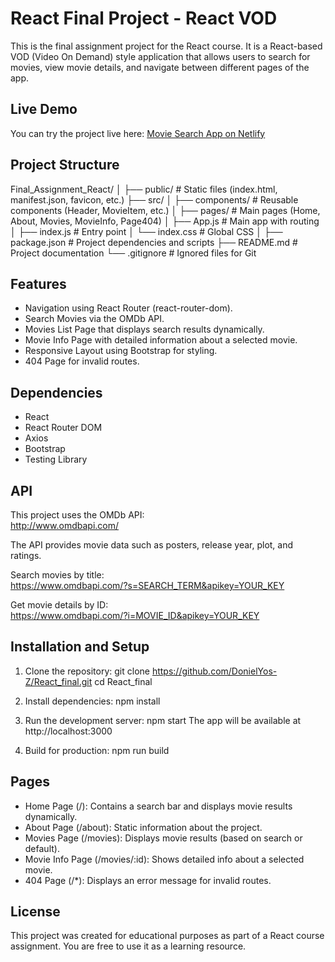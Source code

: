 # React Final Project - React VOD

This is the final assignment project for the React course. It is a React-based VOD (Video On Demand) style application that allows users to search for movies, view movie details, and navigate between different pages of the app.

## Live Demo
You can try the project live here:
[Movie Search App on Netlify](https://fanciful-frangipane-db4ed6.netlify.app/)

## Project Structure

Final_Assignment_React/
│
├── public/                # Static files (index.html, manifest.json, favicon, etc.)
├── src/
│   ├── components/         # Reusable components (Header, MovieItem, etc.)
│   ├── pages/              # Main pages (Home, About, Movies, MovieInfo, Page404)
│   ├── App.js              # Main app with routing
│   ├── index.js            # Entry point
│   └── index.css           # Global CSS
│
├── package.json            # Project dependencies and scripts
├── README.md               # Project documentation
└── .gitignore              # Ignored files for Git

## Features

- Navigation using React Router (react-router-dom).
- Search Movies via the OMDb API.
- Movies List Page that displays search results dynamically.
- Movie Info Page with detailed information about a selected movie.
- Responsive Layout using Bootstrap for styling.
- 404 Page for invalid routes.

## Dependencies

- React
- React Router DOM
- Axios
- Bootstrap
- Testing Library

## API

This project uses the OMDb API:  
http://www.omdbapi.com/

The API provides movie data such as posters, release year, plot, and ratings.

Search movies by title:  
https://www.omdbapi.com/?s=SEARCH_TERM&apikey=YOUR_KEY

Get movie details by ID:  
https://www.omdbapi.com/?i=MOVIE_ID&apikey=YOUR_KEY

## Installation and Setup

1. Clone the repository:
   git clone https://github.com/DonielYos-Z/React_final.git
   cd React_final

2. Install dependencies:
   npm install

3. Run the development server:
   npm start
   The app will be available at http://localhost:3000

4. Build for production:
   npm run build
   
## Pages

- Home Page (/): Contains a search bar and displays movie results dynamically.
- About Page (/about): Static information about the project.
- Movies Page (/movies): Displays movie results (based on search or default).
- Movie Info Page (/movies/:id): Shows detailed info about a selected movie.
- 404 Page (/*): Displays an error message for invalid routes.

## License

This project was created for educational purposes as part of a React course assignment. You are free to use it as a learning resource.
